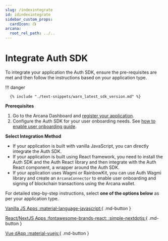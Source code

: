 ```yaml
---
slug: /indexintegrate
id: idindexintegrate
sidebar_custom_props:
  cardIcon: 📺
arcana:
  root_rel_path: ../..
---
```


# Integrate Auth SDK

To integrate your application the Auth SDK, ensure the pre-requisites are met and then follow the instructions based on your application type.

!!! danger

      {% include "./text-snippets/warn_latest_sdk_version.md" %}

**Prerequisites**

1. Go to the Arcana Dashboard and [register your application]({{page.meta.arcana.root_rel_path}}/howto/config_dapp.md).
2. Configure the Auth SDK for your user onboarding needs. See [how to enable user onboarding guide]({{page.meta.arcana.root_rel_path}}/howto/config_social_providers.md).

**Select Integration Method**

* If your application is built with vanilla JavaScript, you can directly integrate the Auth SDK.
* If your application is built using React framework, you need to install the Auth SDK and the Auth React library and then integrate with the Auth React component, a wrapper around the Auth SDK. 
* If your application uses Wagmi or RainbowKit, you can use Auth Wagmi library and create an `ArcanaConnector` to enable user onboarding and signing of blockchain transactions using the Arcana wallet.

For detailed step-by-step instructions, select **one of the options below** as per your application type.

[Vanilla JS Apps :material-language-javascript:](./integrate_wallet.md){ .md-button }

[React/NextJS Apps :fontawesome-brands-react: :simple-nextdotjs:](./react/index.md){ .md-button }

[Vue dApp :material-vuejs:](./integrate_wallet_vue.md){ .md-button }
